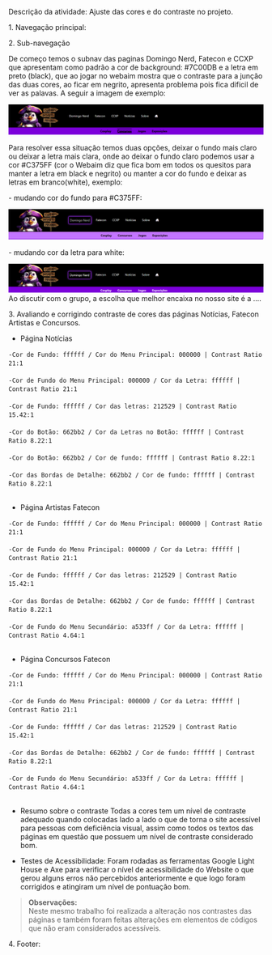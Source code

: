 Descrição da atividade: Ajuste das cores e do contraste no projeto.
<p> 1. Navegação principal: </p>

<p> 2. Sub-navegação</p>
<p>De começo temos o subnav das paginas Domingo Nerd, Fatecon e CCXP que apresentam como padrão a cor de background: #7C00DB e a letra em preto (black), que ao jogar no webaim mostra que o contraste para a junção das duas cores, ao ficar em negrito, apresenta problema pois fica dificil de ver as palavas. A seguir a imagem de exemplo:</p>
<img src="imagem/sub-nav-dn.png">
<p>Para resolver essa situação temos duas opções, deixar o fundo mais claro ou deixar a letra mais clara, onde ao deixar o fundo claro podemos usar a cor #C375FF (cor o Webaim diz que fica bom em todos os quesitos para manter a letra em black e negrito) ou manter a cor do fundo e deixar as letras em branco(white), exemplo:</p>
<p>- mudando cor do fundo para #C375FF:</p>
<img src="imagem/sub-nav-dn2.png">
<p>- mudando cor da letra para white:</p>
<img src="imagem/sub-nav-dn3.png">
Ao discutir com o grupo, a escolha que melhor encaixa no nosso site é a ....


<p>3. Avaliando e corrigindo contraste de cores das páginas Notícias, Fatecon Artistas e Concursos.</p>

- Página Notícias

`-Cor de Fundo: ffffff / Cor do Menu Principal: 000000 | Contrast Ratio 21:1` <br><br>
`-Cor de Fundo do Menu Principal: 000000 / Cor da Letra: ffffff | Contrast Ratio 21:1` <br><br>
`-Cor de Fundo: ffffff / Cor das letras: 212529 | Contrast Ratio 15.42:1` <br><br>
``-Cor do Botão: 662bb2 / Cor da Letras no Botão: ffffff | Contrast Ratio 8.22:1`` <br><br>
``-Cor do Botão: 662bb2 / Cor de fundo: ffffff | Contrast Ratio 8.22:1`` <br><br>
``-Cor das Bordas de Detalhe: 662bb2 / Cor de fundo: ffffff | Contrast Ratio 8.22:1`` <br><br>

- Página Artistas Fatecon

``-Cor de Fundo: ffffff / Cor do Menu Principal: 000000 | Contrast Ratio 21:1`` <br><br>
``-Cor de Fundo do Menu Principal: 000000 / Cor da Letra: ffffff | Contrast Ratio 21:1`` <br><br>
``-Cor de Fundo: ffffff / Cor das letras: 212529 | Contrast Ratio 15.42:1`` <br><br>
``-Cor das Bordas de Detalhe: 662bb2 / Cor de fundo: ffffff | Contrast Ratio 8.22:1`` <br><br>
``-Cor de Fundo do Menu Secundário: a533ff / Cor da Letra: ffffff | Contrast Ratio 4.64:1`` <br><br>

- Página Concursos Fatecon

``-Cor de Fundo: ffffff / Cor do Menu Principal: 000000 | Contrast Ratio 21:1`` <br><br>
``-Cor de Fundo do Menu Principal: 000000 / Cor da Letra: ffffff | Contrast Ratio 21:1`` <br><br>
``-Cor de Fundo: ffffff / Cor das letras: 212529 | Contrast Ratio 15.42:1`` <br><br>
``-Cor das Bordas de Detalhe: 662bb2 / Cor de fundo: ffffff | Contrast Ratio 8.22:1`` <br><br>
``-Cor de Fundo do Menu Secundário: a533ff / Cor da Letra: ffffff | Contrast Ratio 4.64:1`` <br><br>

- Resumo sobre o contraste
Todas a cores tem um nível de contraste adequado quando colocadas lado a lado o que de torna o site acessível para pessoas com deficiência visual, assim como todos os textos das páginas em questão que possuem um nível de contraste considerado bom.

- Testes de Acessibilidade:
Foram rodadas as ferramentas Google Light House e Axe para verificar o nível de acessibilidade do Website o que gerou alguns erros não percebidos anteriormente e que logo foram corrigidos e atingiram um nível de pontuação bom.

> **Observações:**<br>
Neste mesmo trabalho foi realizada a alteração nos contrastes das páginas e também foram feitas alterações em elementos de códigos que não eram considerados acessíveis.

<p> 4. Footer: </p>
